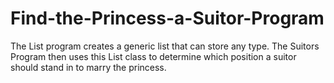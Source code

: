 # Find-the-Princess-a-Suitor-Program
The List program creates a generic list that can store any type. The Suitors Program then uses this List class to determine which position a suitor should stand in to marry the princess.
